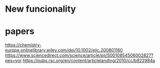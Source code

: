 # New funcionality

# papers

https://chemistry-europe.onlinelibrary.wiley.com/doi/10.1002/ejic.200801160
https://www.sciencedirect.com/science/article/pii/S0010854506002827?pes=vor
https://pubs.rsc.org/en/content/articlelanding/2010/cc/b922984a
